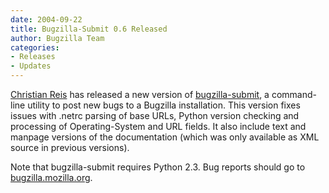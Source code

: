 ```yaml
---
date: 2004-09-22
title: Bugzilla-Submit 0.6 Released
author: Bugzilla Team
categories:
- Releases
- Updates
---
```


[Christian Reis](http://www.async.com.br/~kiko/) has released a new version of [bugzilla-submit](https://www.bugzilla.org/download/#utils), a command-line utility to post new bugs to a Bugzilla installation. This version fixes issues with .netrc parsing of base URLs, Python version checking and processing of Operating-System and URL fields. It also include text and manpage versions of the documentation (which was only available as XML source in previous versions).

Note that bugzilla-submit requires Python 2.3\. Bug reports should go to [bugzilla.mozilla.org](https://bugzilla.mozilla.org/enter_bug.cgi?product=Bugzilla&component=Bugzilla+General).

